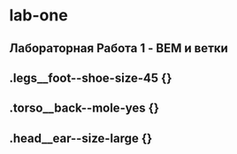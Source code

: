 # lab-one
## Лабораторная Работа 1 - BEM и ветки

## .legs__foot--shoe-size-45 {}
## .torso__back--mole-yes {}
## .head__ear--size-large {}